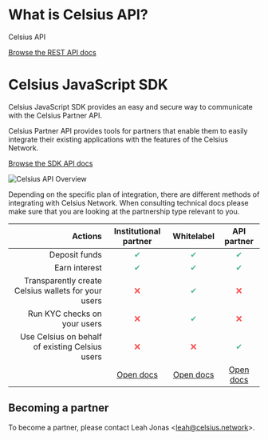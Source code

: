 # What is Celsius API?

Celsius API 

[Browse the REST API docs](/swagger/index.html)

# Celsius JavaScript SDK

Celsius JavaScript SDK provides an easy and secure way to communicate with the Celsius Partner API.

Celsius Partner API provides tools for partners that enable them to easily integrate their existing applications with the features of the Celsius Network.

[Browse the SDK API docs](/jsdoc/index.html)

![Celsius API Overview](/assets/images/overview.svg)

Depending on the specific plan of integration, there are different methods of integrating with Celsius Network.
When consulting technical docs please make sure that you are looking at the partnership type relevant to you. 


| Actions | Institutional partner | Whitelabel | API partner  |
| ------: | :-------------------: | :--------: | :----------: |
| Deposit funds | <span style="color:#4FB895;">✔</span> | <span style="color:#4FB895;">✔</span> | <span style="color:#4FB895;">✔</span> |
| Earn interest | <span style="color:#4FB895;">✔</span> | <span style="color:#4FB895;">✔</span> | <span style="color:#4FB895;">✔</span> |
| Transparently create Celsius wallets for your users | <span style="color:#f85757;">❌</span> | <span style="color:#4FB895;">✔</span> | <span style="color:#f85757;">❌</span> |
| Run KYC checks on your users | <span style="color:#f85757;">❌</span> | <span style="color:#4FB895;">✔</span> | <span style="color:#f85757;">❌</span> | 
| Use Celsius on behalf of existing Celsius users | <span style="color:#f85757;">❌</span> |  <span style="color:#f85757;">❌</span> | <span style="color:#4FB895;">✔</span> |
| | [Open docs](/institutional-partner.html) | [Open docs](/whitelabel-partner.html) | [Open docs](/api-partner.html) |


## Becoming a partner

To become a partner, please contact Leah Jonas <[leah@celsius.network](mailto://leah@celsius.network)>.
